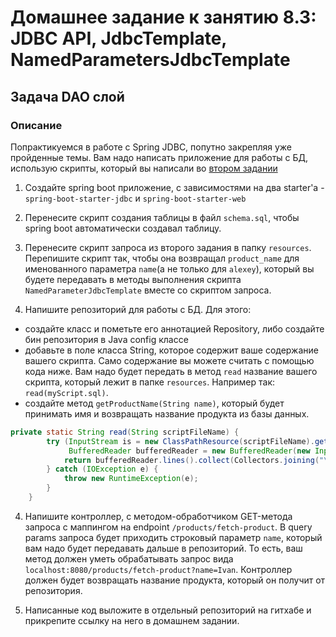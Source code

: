 # Домашнее задание к занятию 8.3: JDBC API, JdbcTemplate, NamedParametersJdbcTemplate

## Задача DAO слой

### Описание
Попрактикуемся в работе с Spring JDBC, попутно закрепляя уже пройденные темы. Вам надо написать приложение для работы с БД, использую скрипты, который вы написали во [втором задании](https://github.com/ProsperousRF/Learning_Netology_sql-agg/README.md)

1. Создайте spring boot приложение, с зависимостями на два starter'а - `spring-boot-starter-jdbc` и `spring-boot-starter-web`

2. Перенесите скрипт создания таблицы в файл `schema.sql`, чтобы spring boot автоматически создавал таблицу.

2. Перенесите скрипт запроса из второго задания в папку `resources`. Перепишите скрипт так, чтобы она возвращал `product_name` для именованного параметра `name`(а не только для `alexey`), который вы будете передавать в методы выполнения скрипта `NamedParameterJdbcTemplate` вместе со скриптом запроса.

3. Напишите репозиторий для работы с БД. Для этого:
 - создайте класс и пометьте его аннотацией Repository, либо создайте бин репозитория в Java config классе
 - добавьте в поле класса String, которое содержит ваше содержание вашего скрипта. Само содержание вы можете считать с помощью кода ниже. Вам надо будет передать в метод `read` название вашего скрипта, который лежит в папке `resources`. Например так: `read(myScript.sql)`.
 - создайте метод `getProductName(String name)`, который будет принимать имя и возвращать название продукта из базы данных.
```java
private static String read(String scriptFileName) {
        try (InputStream is = new ClassPathResource(scriptFileName).getInputStream();
             BufferedReader bufferedReader = new BufferedReader(new InputStreamReader(is))) {
            return bufferedReader.lines().collect(Collectors.joining("\n"));
        } catch (IOException e) {
            throw new RuntimeException(e);
        }
    }
``` 

4. Напишите контроллер, с методом-обработчиком GET-метода запроса с маппингом на endpoint `/products/fetch-product`. В query params запроса будет приходить строковый параметр `name`, который вам надо будет передавать дальше в репозиторий. То есть, ваш метод должен уметь обрабатывать запрос вида `localhost:8080/products/fetch-product?name=Ivan`.
Контроллер должен будет возвращать название продукта, который он получит от репозитория.

5. Написанные код выложите в отдельный репозиторий на гитхабе и прикрепите ссылку на него в домашнем задании.
